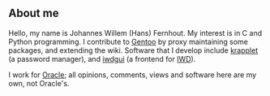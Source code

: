 <!--
**hfernh/hfernh** is a ✨ _special_ ✨ repository because its `README.md` (this file) appears on your GitHub profile.
-->

## About me

Hello, my name is Johannes Willem (Hans) Fernhout.
My interest is in C and Python programming.
I contribute to [Gentoo](www.gentoo.org) by proxy maintaining some packages, and extending the wiki.
Software that I develop include [krapplet](https://gitlab.com/hfernh/krapplet) (a password manager), and [iwdgui](https://gitlab.com/hfernh/iwdgui) (a frontend for [IWD](https://iwd.wiki.kernel.org/)).

I work for [Oracle](www.oracle.com); all opinions, comments, views and software here are my own, not Oracle's.


